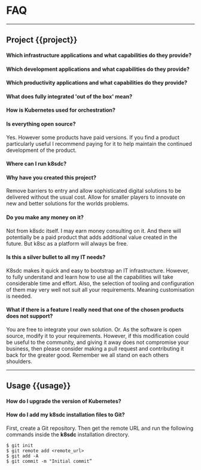 # FAQ
___


## Project {{project}}

#### Which infrastructure applications and what capabilities do they provide?



#### Which development applications and what capabilities do they provide?

#### Which productivity applications and what capabilities do they provide?

#### What does fully integrated 'out of the box' mean?

#### How is Kubernetes used for orchestration?

#### Is everything open source?

Yes.  However some products have paid versions.  If you find a product particularly useful I recommend paying for it to help maintain the continued development of the product. 

#### Where can I run k8sdc?

#### Why have you created this project?

Remove barriers to entry and allow sophisticated digital solutions to be delivered without the usual cost. Allow for smaller players to innovate on new and better solutions for the worlds problems. 

#### Do you make any money on it?

Not from k8sdc itself. I may earn money consulting on it. And there will potentially be a paid product that adds additional value created in the future. But k8sc as a platform will always be free.

#### Is this a silver bullet to all my IT needs?

K8sdc makes it quick and easy to bootstrap an IT infrastructure.  However, to fully understand and learn how to use all the capabilities will take considerable time and effort. Also, the selection of tooling and configuration of them may very well not suit all your requirements. Meaning customisation is needed. 

#### What if there is a feature I really need that one of the chosen products does not support?

You are free to integrate your own solution. Or. As the software is open source, modify it to your requirements. However, if this modification could be useful to the community, and giving it away does not compromise your business, then please consider making a pull request and contributing it back for the greater good. Remember we all stand on each others shoulders. 
___

## Usage {{usage}}

#### How do I upgrade the version of Kubernetes?

#### How do I add my k8sdc installation files to Git?

First, create a Git repository.  Then get the remote URL and run the following commands inside the **k8sdc** installation directory. 

```
$ git init
$ git remote add <remote_url>
$ git add -A
$ git commit -m "Initial commit”
```

